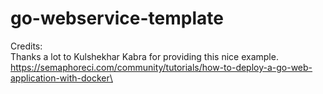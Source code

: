 # go-webservice-template


Credits:\
Thanks a lot to Kulshekhar Kabra for providing this nice example.\
https://semaphoreci.com/community/tutorials/how-to-deploy-a-go-web-application-with-docker\
